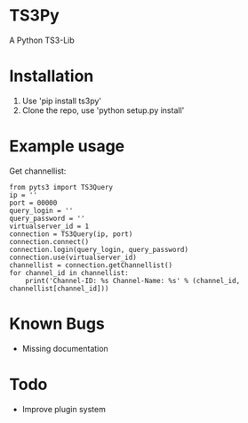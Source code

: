 TS3Py
=====

A Python TS3-Lib

Installation
==============
1. Use 'pip install ts3py'
2. Clone the repo, use 'python setup.py install'

Example usage
=============
Get channellist:
  
    from pyts3 import TS3Query  
    ip = ''
    port = 00000
    query_login = ''
    query_password = ''
    virtualserver_id = 1
    connection = TS3Query(ip, port)
    connection.connect()
    connection.login(query_login, query_password)
    connection.use(virtualserver_id)
    channellist = connection.getChannellist()
    for channel_id in channellist:
        print('Channel-ID: %s Channel-Name: %s' % (channel_id, channellist[channel_id]))
    
Known Bugs
==========
- Missing documentation

Todo
====
- Improve plugin system
